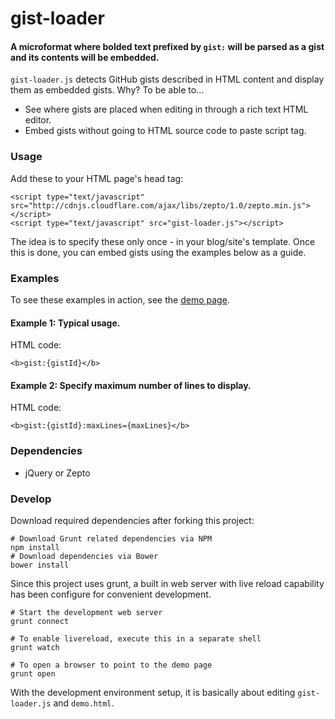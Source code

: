 # gist-loader

#### A microformat where bolded text prefixed by `gist:` will be parsed as a gist and its contents will be embedded.

`gist-loader.js` detects GitHub gists described in HTML content and display them as embedded gists. Why? To be able to...

* See where gists are placed when editing in through a rich text HTML editor.
* Embed gists without going to HTML source code to paste script tag.

### Usage

Add these to your HTML page's head tag:

    <script type="text/javascript" src="http://cdnjs.cloudflare.com/ajax/libs/zepto/1.0/zepto.min.js"></script>
    <script type="text/javascript" src="gist-loader.js"></script>

The idea is to specify these only once - in your blog/site's template. Once this is done, you can embed gists using the examples below as a guide.

### Examples
To see these examples in action, see the [demo page](demo.html).

#### Example 1: Typical usage.
HTML code:

    <b>gist:{gistId}</b>

#### Example 2: Specify maximum number of lines to display.

HTML code:

    <b>gist:{gistId}:maxLines={maxLines}</b>

### Dependencies

* jQuery or Zepto

### Develop
Download required dependencies after forking this project:

    # Download Grunt related dependencies via NPM
    npm install
    # Download dependencies via Bower
    bower install

Since this project uses grunt, a built in web server with live reload capability has been configure for convenient development.

    # Start the development web server
    grunt connect

    # To enable livereload, execute this in a separate shell
    grunt watch

    # To open a browser to point to the demo page
    grunt open

With the development environment setup, it is basically about editing `gist-loader.js` and `demo.html`.